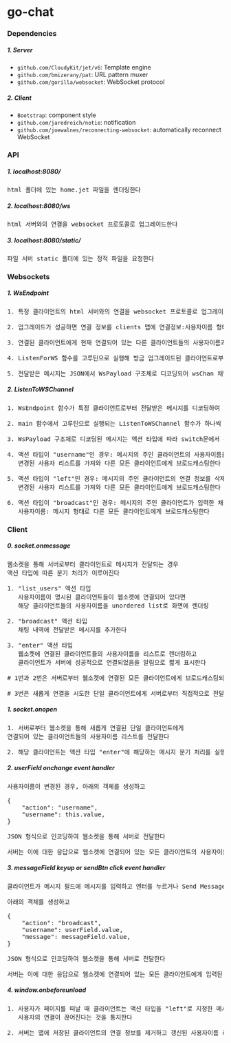 # go-chat 

### Dependencies


##### 1. Server

- `github.com/CloudyKit/jet/v6`: Template engine
- `github.com/bmizerany/pat`: URL pattern muxer
- `github.com/gorilla/websocket`: WebSocket protocol

##### 2. Client

- `Bootstrap`: component style
- `github.com/jaredreich/notie`: notification
- `github.com/joewalnes/reconnecting-websocket`: automatically reconnect WebSocket


### API

##### 1. localhost:8080/

<pre>
html 폴더에 있는 home.jet 파일을 렌더링한다
</pre>

##### 2. localhost:8080/ws

<pre>
html 서버와의 연결을 websocket 프로토콜로 업그레이드한다
</pre>

##### 3. localhost:8080/static/

<pre>
파일 서버 static 폴더에 있는 정적 파일을 요청한다
</pre>


### Websockets

##### 1. WsEndpoint

<pre>
1. 특정 클라이언트의 html 서버와의 연결을 websocket 프로토콜로 업그레이드한다
   
2. 업그레이드가 성공하면 연결 정보를 clients 맵에 연결정보:사용자이름 형태로 저장한다
   
3. 연결된 클라이언트에게 현재 연결되어 있는 다른 클라이언트들의 사용자이름과 연결이 성공했음을 JSON 형식으로 인코딩하여 전달한다
   
4. ListenForWS 함수를 고루틴으로 실행해 방금 업그레이드된 클라이언트로부터 웹소켓을 통해 전달되는 메시지를 받는다
   
5. 전달받은 메시지는 JSON에서 WsPayload 구조체로 디코딩되어 wsChan 채널에 푸시된다
</pre>

##### 2. ListenToWSChannel

<pre>
1. WsEndpoint 함수가 특정 클라이언트로부터 전달받은 메시지를 디코딩하여 채널에 푸시하면
   
2. main 함수에서 고루틴으로 실행되는 ListenToWSChannel 함수가 하나씩 꺼내서 처리한다
   
3. WsPayload 구조체로 디코딩된 메시지는 액션 타입에 따라 switch문에서 분기 처리된다
   
4. 액션 타입이 "username"인 경우: 메시지의 주인 클라이언트의 사용자이름을 변경하고 
   변경된 사용자 리스트를 가져와 다른 모든 클라이언트에게 브로드캐스팅한다

5. 액션 타입이 "left"인 경우: 메시지의 주인 클라이언트의 연결 정보를 삭제하고 
   변경된 사용자 리스트를 가져와 다른 모든 클라이언트에게 브로드캐스팅한다

6. 액션 타입이 "broadcast"인 경우: 메시지의 주인 클라이언트가 입력한 채팅 내용을 
   사용자이름: 메시지 형태로 다른 모든 클라이언트에게 브로드캐스팅한다
</pre>

### Client

##### 0. socket.onmessage
<pre>
웹소켓을 통해 서버로부터 클라이언트로 메시지가 전달되는 경우
액션 타입에 따른 분기 처리가 이루어진다

1. "list_users" 액션 타입
   사용자이름이 명시된 클라이언트들이 웹소켓에 연결되어 있다면
   해당 클라이언트들의 사용자이름을 unordered list로 화면에 렌더링

2. "broadcast" 액션 타입
   채팅 내역에 전달받은 메시지를 추가한다

3. "enter" 액션 타입
   웹소켓에 연결된 클라이언트들의 사용자이름을 리스트로 렌더링하고
   클라이언트가 서버에 성공적으로 연결되었음을 알림으로 짧게 표시한다

# 1번과 2번은 서버로부터 웹소켓에 연결된 모든 클라이언트에게 브로드캐스팅되는 방식

# 3번은 새롭게 연결을 시도한 단일 클라이언트에게 서버로부터 직접적으로 전달되는 방식
</pre>

##### 1. socket.onopen

<pre>
1. 서버로부터 웹소켓을 통해 새롭게 연결된 단일 클라이언트에게
연결되어 있는 클라이언트들의 사용자이름 리스트를 전달한다

2. 해당 클라이언트는 액션 타입 "enter"에 해당하는 메시지 분기 처리를 실행한다
</pre>

##### 2. userField onchange event handler

<pre>
사용자이름이 변경된 경우, 아래의 객체를 생성하고

{
    "action": "username",
    "username": this.value,
}

JSON 형식으로 인코딩하여 웹소켓을 통해 서버로 전달한다

서버는 이에 대한 응답으로 웹소켓에 연결되어 있는 모든 클라이언트의 사용자이름 리스트를 모든 클라이언트에게 브로드캐스팅한다
</pre>

##### 3. messageField keyup or sendBtn click event handler 

<pre>
클라이언트가 메시지 필드에 메시지를 입력하고 엔터를 누르거나 Send Message 버튼을 누른 경우, 

아래의 객체를 생성하고

{
    "action": "broadcast",
    "username": userField.value,
    "message": messageField.value,
}

JSON 형식으로 인코딩하여 웹소켓을 통해 서버로 전달한다

서버는 이에 대한 응답으로 웹소켓에 연결되어 있는 모든 클라이언트에게 입력된 메시지를 브로드캐스팅한다
</pre>

##### 4. window.onbeforeunload

<pre>
1. 사용자가 페이지를 떠날 때 클라이언트는 액션 타입을 "left"로 지정한 메시지를 서버에게 보냄으로써 
   사용자의 연결이 끊어진다는 것을 통지한다

2. 서버는 맵에 저장된 클라이언트의 연결 정보를 제거하고 갱신된 사용자이름 리스트를 다른 클라이언트들에게 브로드캐스팅한다
</pre>